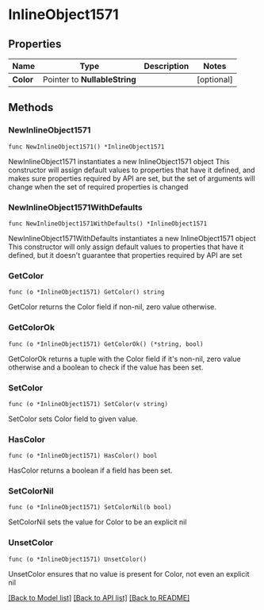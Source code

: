 # InlineObject1571

## Properties

Name | Type | Description | Notes
------------ | ------------- | ------------- | -------------
**Color** | Pointer to **NullableString** |  | [optional] 

## Methods

### NewInlineObject1571

`func NewInlineObject1571() *InlineObject1571`

NewInlineObject1571 instantiates a new InlineObject1571 object
This constructor will assign default values to properties that have it defined,
and makes sure properties required by API are set, but the set of arguments
will change when the set of required properties is changed

### NewInlineObject1571WithDefaults

`func NewInlineObject1571WithDefaults() *InlineObject1571`

NewInlineObject1571WithDefaults instantiates a new InlineObject1571 object
This constructor will only assign default values to properties that have it defined,
but it doesn't guarantee that properties required by API are set

### GetColor

`func (o *InlineObject1571) GetColor() string`

GetColor returns the Color field if non-nil, zero value otherwise.

### GetColorOk

`func (o *InlineObject1571) GetColorOk() (*string, bool)`

GetColorOk returns a tuple with the Color field if it's non-nil, zero value otherwise
and a boolean to check if the value has been set.

### SetColor

`func (o *InlineObject1571) SetColor(v string)`

SetColor sets Color field to given value.

### HasColor

`func (o *InlineObject1571) HasColor() bool`

HasColor returns a boolean if a field has been set.

### SetColorNil

`func (o *InlineObject1571) SetColorNil(b bool)`

 SetColorNil sets the value for Color to be an explicit nil

### UnsetColor
`func (o *InlineObject1571) UnsetColor()`

UnsetColor ensures that no value is present for Color, not even an explicit nil

[[Back to Model list]](../README.md#documentation-for-models) [[Back to API list]](../README.md#documentation-for-api-endpoints) [[Back to README]](../README.md)


